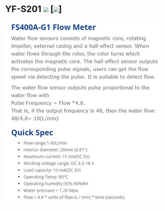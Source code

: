# YF-S201 [![](https://img.shields.io/github/license/sourcerer-io/hall-of-fame.svg?colorB=ff0000)](https://github.com/noorkhokhar99/FaceDetection/blob/master/LICENSE.txt)  [![](https://img.shields.io/badge/Noor-khokhar-brightgreen.svg?colorB=ff0000)]
 

<img src="https://github.com/noorkhokhar99/YF-S201/blob/master/flow%20sensor.jpeg">
